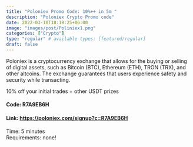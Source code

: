 ```yaml
---
title: "Poloniex Promo Code: 10%++ in 5m "
description: "Poloniex Crypto Promo code"
date: 2022-03-10T18:19:25+06:00
image: "images/post/Poliniex1.png"
categories: ["Crypto"]
type: "regular" # available types: [featured/regular]
draft: false
---
```


Poloniex is a cryptocurrency exchange that allows for the buying or selling of digital assets, such as Bitcoin (BTC), Ethereum (ETH), TRON (TRX), and other altcoins. The exchange guarantees that users experience safety and security while transacting.

10% off your initial trades + other USDT prizes

#### Code: R7A9EB6H

#### Link: https://poloniex.com/signup?c=R7A9EB6H

Time: 5 minutes <br>
Requirements: none!
